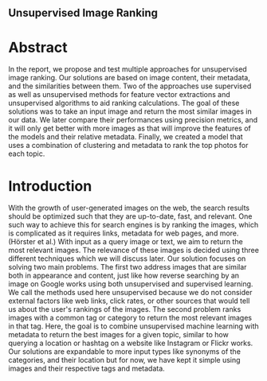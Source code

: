 ## Unsupervised Image Ranking

# Abstract 

In the report, we propose and test multiple approaches for unsupervised image ranking. Our solutions are based on image content, their metadata, and the similarities between them. Two of the approaches use supervised as well as unsupervised methods for feature vector extractions and unsupervised algorithms to aid ranking calculations. The goal of these solutions was to take an input image and return the most similar images in our data. We later compare their performances using precision metrics, and it will only get better with more images as that will improve the features of the models and their relative metadata. Finally, we created a model that uses a combination of clustering and metadata to rank the top photos for each topic.

# Introduction

With the growth of user-generated images on the web, the search results should be optimized such that they are up-to-date, fast, and relevant. One such way to achieve this for search engines is by ranking the images, which is complicated as it requires links, metadata for web pages, and more. (Hörster et al.)
	With input as a query image or text, we aim to return the most relevant images. The relevance of these images is decided using three different techniques which we will discuss later. Our solution focuses on solving two main problems. The first two address images that are similar both in appearance and content, just like how reverse searching by an image on Google works using both unsupervised and supervised learning. We call the methods used here unsupervised because we do not consider external factors like web links, click rates, or other sources that would tell us about the user's rankings of the images. The second problem ranks images with a common tag or category to return the most relevant images in that tag. Here, the goal is to combine unsupervised machine learning with metadata to return the best images for a given topic, similar to how querying a location or hashtag on a website like Instagram or Flickr works.            	
	Our solutions are expandable to more input types like synonyms of the categories, and their location but for now, we have kept it simple using images and their respective tags and metadata.
